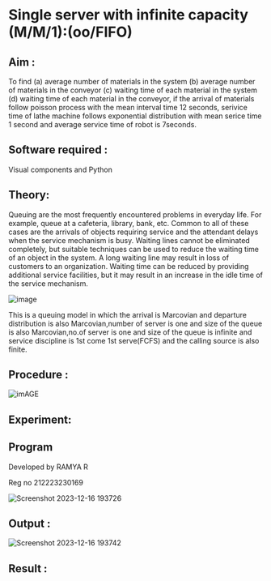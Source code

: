 # Single server with infinite capacity (M/M/1):(oo/FIFO)
## Aim :
To find (a) average number of materials in the system (b) average number of materials in the conveyor (c) waiting time of each material in the system (d) waiting time of each material in the conveyor, if the arrival  of materials follow poisson process with the mean interval time 12 seconds, serivice time of lathe machine follows exponential distribution with mean serice time 1 second and average service time of robot is 7seconds.

## Software required :
Visual components and Python

## Theory:
Queuing are the most frequently encountered problems in everyday life. For example, queue at a cafeteria, library, bank, etc. Common to all of these cases are the arrivals of objects requiring service and the attendant delays when the service mechanism is busy. Waiting lines cannot be eliminated completely, but suitable techniques can be used to reduce the waiting time of an object in the system. A long waiting line may result in loss of customers to an organization. Waiting time can be reduced by providing additional service facilities, but it may result in an increase in the idle time of the service mechanism.

![image](1.png)

This is a queuing model in which the arrival is Marcovian and departure distribution is also Marcovian,number of server is one and size of the queue is also Marcovian,no.of server is one and size of the queue is infinite and service discipline is 1st come 1st serve(FCFS) and the calling source is also finite.

## Procedure :

![imAGE](2.png)



## Experiment:


 
## Program

Developed by RAMYA R

Reg no 212223230169

![Screenshot 2023-12-16 193726](https://github.com/ramya23000505/Single-server-infinite-capacity---Markov-Model/assets/149370791/cc8a9c84-74b1-4703-96ff-78412b731d91)


## Output :

![Screenshot 2023-12-16 193742](https://github.com/ramya23000505/Single-server-infinite-capacity---Markov-Model/assets/149370791/92c6a70b-1a6d-4c06-b486-fefe187a9cf5)


## Result :


